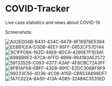 # COVID-Tracker

Live case statistics and news about COVID-19

Screenshots:

![A02ED04B-B431-434C-9A79-8F16978E5394](https://user-images.githubusercontent.com/58920635/80153712-eac89000-8572-11ea-92b8-a16544143449.png)
![EE8B1CEA-D3DB-4EE1-95FF-0852CF57D144](https://user-images.githubusercontent.com/58920635/80153704-e69c7280-8572-11ea-9d01-f7e7ff29b74f.png)
![3C1FF08A-162D-46E6-8DCA-4290E7F1D3A1](https://user-images.githubusercontent.com/58920635/80153708-e8fecc80-8572-11ea-9729-60f4f74453d1.png)
![698BB9E2-87CA-4FFD-8B96-8641B3AE2572](https://user-images.githubusercontent.com/58920635/80153710-e9976300-8572-11ea-87a9-54fb4d016a75.png)
![59133529-C093-4377-A3AF-4F8CBC72A3FF](https://user-images.githubusercontent.com/58920635/80153715-eb612680-8572-11ea-8948-a69002710e6a.png)
![8FB1AF68-EBFF-43D8-B91C-E2DC306BF9F9](https://user-images.githubusercontent.com/58920635/80153720-ebf9bd00-8572-11ea-8cf9-dd5fe68a7a60.png)
![99233C50-4D36-4C08-A15D-CB853A899DF7](https://user-images.githubusercontent.com/58920635/80153721-ed2aea00-8572-11ea-94e1-98edb4109c7b.png)
![1A7C022A-6A50-413A-A085-3248AC3535ED](https://user-images.githubusercontent.com/58920635/80153733-ef8d4400-8572-11ea-8490-b4153fee3647.png)
